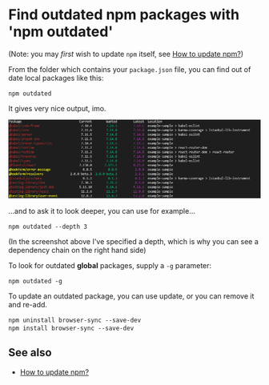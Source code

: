 ﻿# Find outdated npm packages with 'npm outdated'

(Note: you may *first* wish to update `npm` itself, see [How to update npm?](update_npm.md))

From the folder which contains your `package.json` file, you can find out of date local packages like this:

	npm outdated

It gives very nice output, imo.

![outdated_output](outdated_output.png)

...and to ask it to look deeper, you can use for example...

	npm outdated --depth 3

(In the screenshot above I've specified a depth, which is why you can see a dependency chain on the right hand side)

To look for outdated **global** packages, supply a `-g` parameter:

	npm outdated -g

To update an outdated package, you can use update, or you can remove it and re-add.

	npm uninstall browser-sync --save-dev
	npm install browser-sync --save-dev

## See also

- [How to update npm?](update_npm.md)